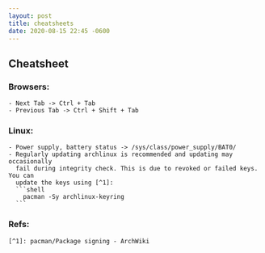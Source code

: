 ```yaml
---
layout: post
title: cheatsheets
date: 2020-08-15 22:45 -0600
---
```

## Cheatsheet

### Browsers:
    - Next Tab -> Ctrl + Tab
    - Previous Tab -> Ctrl + Shift + Tab

### Linux:
    - Power supply, battery status -> /sys/class/power_supply/BAT0/
    - Regularly updating archlinux is recommended and updating may occasionally 
      fail during integrity check. This is due to revoked or failed keys. You can
      update the keys using [^1]:
      ```shell
        pacman -Sy archlinux-keyring
      ```
      
### Refs:
    [^1]: pacman/Package signing - ArchWiki
